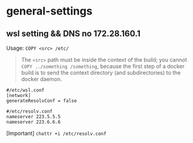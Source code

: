 # general-settings

## wsl setting && DNS no 172.28.160.1

Usage: `COPY <src> /etc/`

> The `<src>` path must be inside the context of the build; you cannot `COPY ../something /something`, because the first step of a docker build is to send the context directory (and subdirectories) to the docker daemon.

```config
#/etc/wsl.conf
[network]
generateResolvConf = false
```

```config
#/etc/resolv.conf
nameserver 223.5.5.5
nameserver 223.6.6.6
```

[Important] `chattr +i /etc/resolv.conf`
